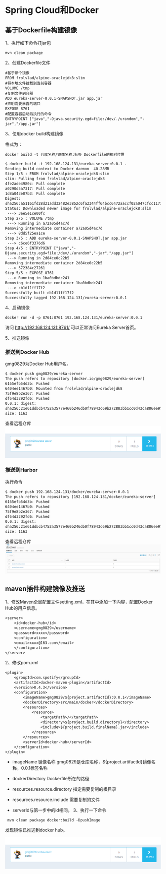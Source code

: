 # Spring Cloud和Docker
## 基于Dockerfile构建镜像
1、执行如下命令打jar包

```
mvn clean package
```
2、创建Dockerfile文件
```
#基于那个镜像
FROM frolvlad/alpine-oraclejdk8:slim
#将本地文件挂载到当前容器
VOLUME /tmp
#复制文件到容器
ADD eureka-server-0.0.1-SNAPSHOT.jar app.jar
#声明需要暴露的端口
EXPOSE 8761
#配置容器启动后执行的命令
ENTRYPOINT ["java","-Djava.security.egd=file:/dev/./urandom","-jar","/app.jar"]
```
3、使用docker build构建镜像

格式为：
```
docker build -t 仓库名称/镜像名称:标签 Dockerfile的相对位置
```
```
$ docker build -t 192.168.124.131/eureka-server:0.0.1 .
Sending build context to Docker daemon  40.28MB
Step 1/5 : FROM frolvlad/alpine-oraclejdk8:slim
slim: Pulling from frolvlad/alpine-oraclejdk8
4fe2ade4980c: Pull complete 
a0290d5a7317: Pull complete 
1d8a043e07b3: Pull complete 
Digest: sha256:a51161fd28d21add32482e3852c6fa2344ff64bcc6472aaccf02a047cfcc1171
Status: Downloaded newer image for frolvlad/alpine-oraclejdk8:slim
 ---> 3ee5e1ce00fc
Step 2/5 : VOLUME /tmp
 ---> Running in a72a05d4ac7d
Removing intermediate container a72a05d4ac7d
 ---> 8dd5f25ea1ce
Step 3/5 : ADD eureka-server-0.0.1-SNAPSHOT.jar app.jar
 ---> c6ce6f3376d6
Step 4/5 : ENTRYPOINT ["java","-Djava.security.egd=file:/dev/./urandom","-jar","/app.jar"]
 ---> Running in 2d84ce0c22b5
Removing intermediate container 2d84ce0c22b5
 ---> 572384c27261
Step 5/5 : EXPOSE 8761
 ---> Running in 1ba0bdbdc241
Removing intermediate container 1ba0bdbdc241
 ---> cb1d11ff17f2
Successfully built cb1d11ff17f2
Successfully tagged 192.168.124.131/eureka-server:0.0.1

```
4、启动镜像

```
docker run -d -p 8761:8761 192.168.124.131/eureka-server:0.0.1
```
访问 http://192.168.124.131:8761/ 可以正常访问Eureka Server首页。

5、推送镜像
### 推送到Docker Hub
gmg0829为Docker Hub用户名。
```
$ docker push gmg0829/eureka-server
The push refers to repository [docker.io/gmg0829/eureka-server]
6165efb54d3b: Pushed 
6404ee1467b0: Mounted from frolvlad/alpine-oraclejdk8 
75f9e8b2e367: Pushed 
df64d3292fd6: Pushed 
0.0.1: digest: sha256:21e61ddbcb4752a3577e460b246db0f78943c69b272883bb1cc0d43ca806ee9f size: 1163
```
查看远程仓库
![](https://github.com/gmg0829/Img/blob/master/dockerImg/hub-eureka.png?raw=true)

### 推送到Harbor
执行命令 

```
$ docker push 192.168.124.131/docker/eureka-server:0.0.1
The push refers to repository [192.168.124.131/docker/eureka-server]
6165efb54d3b: Pushed 
6404ee1467b0: Pushed 
75f9e8b2e367: Pushed 
df64d3292fd6: Pushed 
0.0.1: digest: sha256:21e61ddbcb4752a3577e460b246db0f78943c69b272883bb1cc0d43ca806ee9f size: 1163
```
查看远程仓库
![](https://github.com/gmg0829/Img/blob/master/dockerImg/harbor-eureka.png?raw=true)

## maven插件构建镜像及推送

1、修改Maven全局配置文件setting.xml，在其中添加一下内容，配置Docker Hub的用户信息。
```
<server>
    <id>docker-hub</id>
    <username>gmg0829</username>
    <password>xxxx</password>
    <configuration>
    <email>xxxx@163.com</email>
    </configuration>
</server>
```
2、修改pom.xml
```
<plugin>
    <groupId>com.spotify</groupId>
    <artifactId>docker-maven-plugin</artifactId>
    <version>0.4.3</version>
    <configuration>
        <imageName>gmg0829/${project.artifactId}:0.0.1</imageName>
        <dockerDirectory>src/main/docker</dockerDirectory>
        <resources>
            <resource>
                <targetPath>/</targetPath>
                <directory>${project.build.directory}</directory>
                <include>${project.build.finalName}.jar</include>
            </resource>
        </resources>
        <serverId>docker-hub</serverId>
    </configuration>
</plugin>
```
- imageName 镜像名称 gmg0829是仓库名称，${project.artifactId}镜像名称，0.0.1标签名称
- dockerDirectory Dockerfile所在的路径

- resources.resource.directory 指定需要复制的根目录

- resources.resource.include 需要复制的文件 

- serverId与第一步中的id相同。
3、执行一下命令
```
 mvn clean package docker:build -DpushImage
```
发现镜像已推送到docker hub。

![](https://github.com/gmg0829/Img/blob/master/dockerImg/hub-eureka.png?raw=true)


